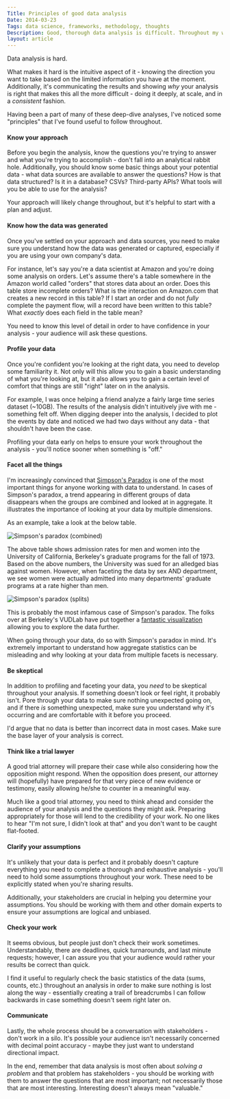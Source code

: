 ```yaml
---
Title: Principles of good data analysis
Date: 2014-03-23
Tags: data science, frameworks, methodology, thoughts
Description: Good, thorough data analysis is difficult. Throughout my work, I've found it useful to follow these principles in order to ensure quality and consistency.
layout: article
---
```


Data analysis is hard.

What makes it hard is the intuitive aspect of it - knowing the direction you want to take based on the limited information you have at the moment. Additionally, it's communicating the results and showing _why_ your analysis is right that makes this all the more difficult - doing it deeply, at scale, and in a _consistent_ fashion.

Having been a part of many of these deep-dive analyses, I've noticed some "principles" that I've found useful to follow throughout.

#### Know your approach
Before you begin the analysis, know the questions you're trying to answer and what you're trying to accomplish - don't fall into an analytical rabbit hole. Additionally, you should know some basic things about your potential data - what data sources are available to answer the questions? How is that data structured? Is it in a database? CSVs? Third-party APIs? What tools will you be able to use for the analysis?

Your approach will likely change throughout, but it's helpful to start with a plan and adjust.

#### Know how the data was generated
Once you've settled on your approach and data sources, you need to make sure you understand how the data was generated or captured, especially if you are using your own company's data.

For instance, let's say you're a data scientist at Amazon and you're doing some analysis on orders. Let's assume there's a table somewhere in the Amazon world called "orders" that stores data about an order. Does this table store incomplete orders? What is the interaction on Amazon.com that creates a new record in this table? If I start an order and do not _fully_ complete the payment flow, will a record have been written to this table? What _exactly_ does each field in the table mean?

You need to know this level of detail in order to have confidence in your analysis - your audience will ask these questions.

#### Profile your data
Once you're confident you're looking at the right data, you need to develop some familiarity it. Not only will this allow you to gain a basic understanding of what you're looking at, but it also allows you to gain a certain level of comfort that things are still "right" later on in the analysis.

For example, I was once helping a friend analyze a fairly large time series dataset (~10GB). The results of the analysis didn't intuitively jive with me - something felt off. When digging deeper into the analysis, I decided to plot the events by date and noticed we had two days without any data - that shouldn't have been the case.

Profiling your data early on helps to ensure your work throughout the analysis - you'll notice sooner when something is "off."

#### Facet all the things
I'm increasingly convinced that [Simpson's Paradox](http://en.wikipedia.org/wiki/Simpson's_paradox) is one of the most important things for anyone working with data to understand. In cases of Simpson's paradox, a trend appearing in different groups of data disappears when the groups are combined and looked at in aggregate. It illustrates the importance of looking at your data by multiple dimensions.

As an example, take a look at the below table.

![Simpson's paradox (combined)](/images/simpsons-paradox-combined.png)

The above table shows admission rates for men and women into the University of California, Berkeley's graduate programs for the fall of 1973. Based on the above numbers, the University was sued for an alledged bias against women. However, when faceting the data by sex AND department, we see women were actually admitted into many departments' graduate programs at a rate higher than men.

![Simpson's paradox (splits)](/images/simpsons-paradox-split.png)

This is probably the most infamous case of Simpson's paradox. The folks over at Berkeley's VUDLab have put together a [fantastic visualization](http://vudlab.com/simpsons/) allowing you to explore the data further.

When going through your data, do so with Simpson's paradox in mind. It's extremely important to understand how aggregate statistics can be misleading and why looking at your data from multiple facets is necessary.

#### Be skeptical
In addition to profiling and faceting your data, you _need_ to be skeptical throughout your analysis. If something doesn't look or feel right, it probably isn't. Pore through your data to make sure nothing unexpected going on, and if there _is_ something unexpected, make sure you understand why it's occurring and are comfortable with it before you proceed.

I'd argue that no data is better than incorrect data in most cases. Make sure the base layer of your analysis is correct.

#### Think like a trial lawyer
A good trial attorney will prepare their case while also considering how the opposition might respond. When the opposition does present, our attorney will (hopefully) have prepared for that very piece of new evidence or testimony, easily allowing he/she to counter in a meaningful way.

Much like a good trial attorney, you need to think ahead and consider the audience of your analysis and the questions they might ask. Preparing appropriately for those will lend to the credibility of your work. No one likes to hear "I'm not sure, I didn't look at that" and you don't want to be caught flat-footed.

#### Clarify your assumptions
It's unlikely that your data is perfect and it probably doesn't capture everything you need to complete a thorough and exhaustive analysis - you'll need to hold some assumptions throughout your work. These need to be explicitly stated when you're sharing results.

Additionally, your stakeholders are crucial in helping you determine your assumptions. You should be working with them and other domain experts to ensure your assumptions are logical and unbiased.

#### Check your work
It seems obvious, but people just don't check their work sometimes. Understandably, there are deadlines, quick turnarounds, and last minute requests; however, I can assure you that your audience would rather your results be correct than quick.

I find it useful to regularly check the basic statistics of the data (sums, counts, etc.) throughout an analysis in order to make sure nothing is lost along the way - essentially creating a trail of breadcrumbs I can follow backwards in case something doesn't seem right later on.

#### Communicate
Lastly, the whole process should be a conversation with stakeholders - don't work in a silo. It's possible your audience isn't necessarily concerned with decimal point accuracy - maybe they just want to understand directional impact.

In the end, remember that data analysis is most often about _solving a problem_ and that problem has stakeholders - you should be working _with_ them to answer the questions that are most important; not necessarily those that are most interesting. Interesting doesn't always mean "valuable."
